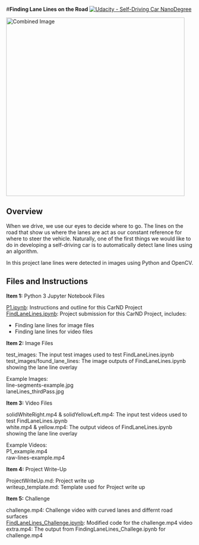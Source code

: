 #**Finding Lane Lines on the Road** 
[![Udacity - Self-Driving Car NanoDegree](https://s3.amazonaws.com/udacity-sdc/github/shield-carnd.svg)](http://www.udacity.com/drive)

<img src="laneLines_thirdPass.jpg" width="480" alt="Combined Image" />

Overview
---

When we drive, we use our eyes to decide where to go.  The lines on the road that show us where the lanes are act as our constant reference for where to steer the vehicle.  Naturally, one of the first things we would like to do in developing a self-driving car is to automatically detect lane lines using an algorithm.  

In this project lane lines were detected in images using Python and OpenCV.  


Files and Instructions
---
**Item 1:** Python 3 Jupyter Notebook Files 

[P1.ipynb](https://github.com/cassiecarr/CarND-LaneLines-P1-1/blob/master/P1.ipynb): Instructions and outline for this CarND Project   
[FindLaneLines.ipynb](https://github.com/cassiecarr/CarND-LaneLines-P1-1/blob/master/FindLaneLines.ipynb): Project submission for this CarND Project, includes:  
* Finding lane lines for image files
* Finding lane lines for video files

**Item 2:** Image Files

test_images: The input test images used to test FindLaneLines.ipynb  
test_images/found_lane_lines: The image outputs of FindLaneLines.ipynb showing the lane line overlay  

Example Images:  
line-segments-example.jpg  
laneLines_thirdPass.jpg  

**Item 3:** Video Files  

solidWhiteRight.mp4 & solidYellowLeft.mp4: The input test videos used to test FindLaneLines.ipynb  
white.mp4 & yellow.mp4: The output videos of FindLaneLines.ipynb showing the lane line overlay  

Example Videos:  
P1_example.mp4   
raw-lines-example.mp4  

**Item 4:** Project Write-Up

ProjectWriteUp.md: Project write up  
writeup_template.md: Template used for Project write up  

**Item 5:** Challenge

challenge.mp4: Challenge video with curved lanes and differnt road surfaces  
[FindLaneLines_Challenge.ipynb](https://github.com/cassiecarr/CarND-LaneLines-P1-1/blob/master/FindLaneLines_Challenge.ipynb): Modified code for the challenge.mp4 video  
extra.mp4: The output from FindingLaneLines_Challege.ipynb for challenge.mp4  

 
